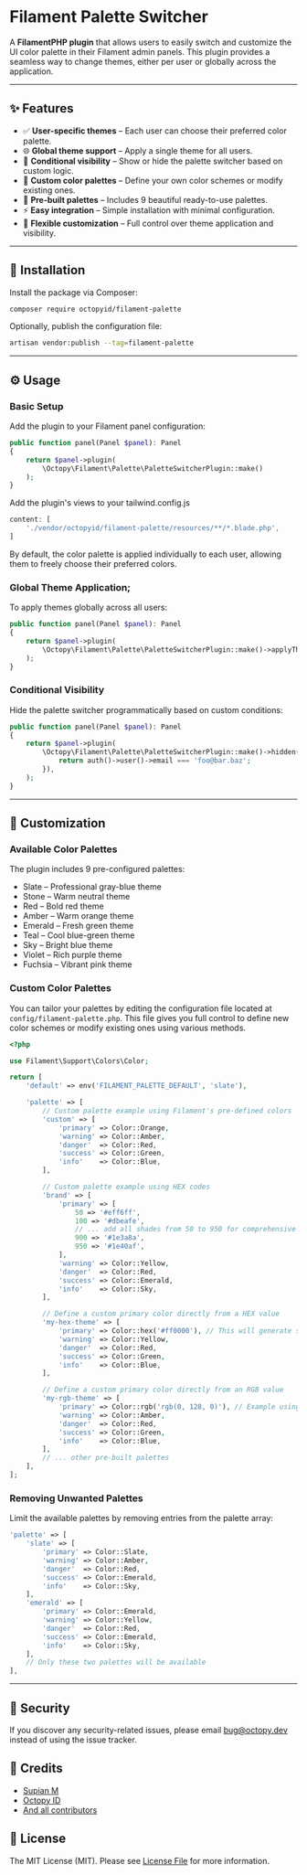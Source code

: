 # Filament Palette Switcher

A **FilamentPHP plugin** that allows users to easily switch and customize the UI color palette in their Filament admin panels. This plugin provides a seamless way to change themes,
either per user or globally across the application.

---

## ✨ Features

- ✅ **User-specific themes** – Each user can choose their preferred color palette.
- 🌐 **Global theme support** – Apply a single theme for all users.
- 🧠 **Conditional visibility** – Show or hide the palette switcher based on custom logic.
- 🎨 **Custom color palettes** – Define your own color schemes or modify existing ones.
- 🌈 **Pre-built palettes** – Includes 9 beautiful ready-to-use palettes.
- ⚡ **Easy integration** – Simple installation with minimal configuration.
- 🔧 **Flexible customization** – Full control over theme application and visibility.

---

## 🚀 Installation

Install the package via Composer:

```bash
composer require octopyid/filament-palette
```

Optionally, publish the configuration file:

```bash
artisan vendor:publish --tag=filament-palette
```

---

## ⚙️ Usage

### Basic Setup

Add the plugin to your Filament panel configuration:

```php
public function panel(Panel $panel): Panel
{
    return $panel->plugin(
        \Octopy\Filament\Palette\PaletteSwitcherPlugin::make()
    );
}
```

Add the plugin's views to your tailwind.config.js

```js
content: [
    './vendor/octopyid/filament-palette/resources/**/*.blade.php',
]
```

By default, the color palette is applied individually to each user, allowing them to freely choose their preferred colors.

### Global Theme Application;

To apply themes globally across all users:

```php
public function panel(Panel $panel): Panel
{
    return $panel->plugin(
        \Octopy\Filament\Palette\PaletteSwitcherPlugin::make()->applyThemeGlobally(true)
    );
}
```

### Conditional Visibility

Hide the palette switcher programmatically based on custom conditions:

```php
public function panel(Panel $panel): Panel
{
    return $panel->plugin(
        \Octopy\Filament\Palette\PaletteSwitcherPlugin::make()->hidden(function () {
            return auth()->user()->email === 'foo@bar.baz';
        }),
    );
}
```

---

## 🎨 Customization

### Available Color Palettes

The plugin includes 9 pre-configured palettes:

- Slate – Professional gray-blue theme
- Stone – Warm neutral theme
- Red – Bold red theme
- Amber – Warm orange theme
- Emerald – Fresh green theme
- Teal – Cool blue-green theme
- Sky – Bright blue theme
- Violet – Rich purple theme
- Fuchsia – Vibrant pink theme

### Custom Color Palettes

You can tailor your palettes by editing the configuration file located at `config/filament-palette.php`. This file gives you full control to define new color schemes or modify
existing ones using various methods.

```php
<?php

use Filament\Support\Colors\Color;

return [
    'default' => env('FILAMENT_PALETTE_DEFAULT', 'slate'),

    'palette' => [
        // Custom palette example using Filament's pre-defined colors
        'custom' => [
            'primary' => Color::Orange,
            'warning' => Color::Amber,
            'danger'  => Color::Red,
            'success' => Color::Green,
            'info'    => Color::Blue,
        ],

        // Custom palette example using HEX codes
        'brand' => [
            'primary' => [
                50 => '#eff6ff',
                100 => '#dbeafe',
                // ... add all shades from 50 to 950 for comprehensive styling
                900 => '#1e3a8a',
                950 => '#1e40af',
            ],
            'warning' => Color::Yellow,
            'danger'  => Color::Red,
            'success' => Color::Emerald,
            'info'    => Color::Sky,
        ],

        // Define a custom primary color directly from a HEX value
        'my-hex-theme' => [
            'primary' => Color::hex('#ff0000'), // This will generate shades based on the given hex code
            'warning' => Color::Yellow,
            'danger'  => Color::Red,
            'success' => Color::Green,
            'info'    => Color::Blue,
        ],

        // Define a custom primary color directly from an RGB value
        'my-rgb-theme' => [
            'primary' => Color::rgb('rgb(0, 128, 0)'), // Example using an RGB string
            'warning' => Color::Amber,
            'danger'  => Color::Red,
            'success' => Color::Green,
            'info'    => Color::Blue,
        ],
        // ... other pre-built palettes
    ],
];
```

### Removing Unwanted Palettes

Limit the available palettes by removing entries from the palette array:

```php
'palette' => [
    'slate' => [
        'primary' => Color::Slate,
        'warning' => Color::Amber,
        'danger'  => Color::Red,
        'success' => Color::Emerald,
        'info'    => Color::Sky,
    ],
    'emerald' => [
        'primary' => Color::Emerald,
        'warning' => Color::Yellow,
        'danger'  => Color::Red,
        'success' => Color::Emerald,
        'info'    => Color::Sky,
    ],
    // Only these two palettes will be available
],
```

---

## 🔐 Security

If you discover any security-related issues, please email [bug@octopy.dev](mailto:bug@octopy.dev) instead of using the issue tracker.

## 🙏 Credits

- [Supian M](https://github.com/SupianIDz)
- [Octopy ID](https://github.com/OctopyID)
- [And all contributors](https://github.com/OctopyID/FilamentPalette/graphs/contributors)

## 📄 License

The MIT License (MIT). Please see [License File](LICENSE) for more information.